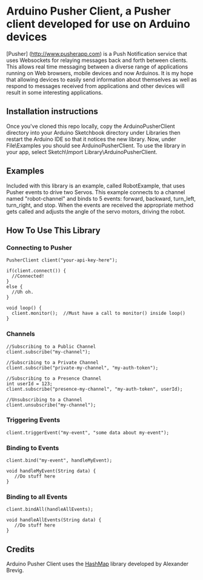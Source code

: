 # Arduino Pusher Client, a Pusher client developed for use on Arduino devices

[Pusher] (http://www.pusherapp.com) is a Push Notification service that uses Websockets for relaying messages back and forth between clients.  This allows real time messaging between a diverse range of applications running on Web browsers, mobile devices and now Arduinos.  It is my hope that allowing devices to easily send information about themselves as well as respond to messages received from applications and other devices will result in some interesting applications.

## Installation instructions

Once you've cloned this repo locally, copy the ArduinoPusherClient directory into your Arduino Sketchbook directory under Libraries then restart the Arduino IDE so that it notices the new library.  Now, under File\Examples you should see ArduinoPusherClient.  To use the library in your app, select Sketch\Import Library\ArduinoPusherClient.

## Examples

Included with this library is an example, called RobotExample, that uses Pusher events to drive two Servos.  This example connects to a channel named "robot-channel" and binds to 5 events: forward, backward, turn_left, turn_right, and stop.  When the events are received the appropriate method gets called and adjusts the angle of the servo motors, driving the robot.

## How To Use This Library

### Connecting to Pusher

```
PusherClient client("your-api-key-here");

if(client.connect()) {
  //Connected!
}
else {
  //Uh oh.
}

void loop() {
  client.monitor();  //Must have a call to monitor() inside loop()
}
```


### Channels

```
//Subscribing to a Public Channel
client.subscribe("my-channel");  

//Subscribing to a Private Channel
client.subscribe("private-my-channel", "my-auth-token");  

//Subscribing to a Presence Channel
int userId = 123;
client.subscribe("presence-my-channel", "my-auth-token", userId); 

//Unsubscribing to a Channel
client.unsubscribe("my-channel");  

```

### Triggering Events

```
client.triggerEvent("my-event", "some data about my-event");
```

### Binding to Events

```
client.bind("my-event", handleMyEvent);

void handleMyEvent(String data) {
   //Do stuff here
}
```


### Binding to all Events

```
client.bindAll(handleAllEvents);

void handleAllEvents(String data) {
   //Do stuff here
}
```

## Credits

Arduino Pusher Client uses the [HashMap](http://www.arduino.cc/playground/Code/HashMap) library developed by Alexander Brevig.
